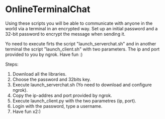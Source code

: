 # OnlineTerminalChat
Using these scripts you will be able to communicate with anyone in the world via a terminal in an encrypted way. Set up an initial password and a 32-bit password to encrypt the message when sending it.

Yo need to execute firts the script "launch_serverchat.sh" and in another terminal the script "launch_client.sh" with two parameters. The ip and port provided to you by ngrok. Have fun :)

Steps:

1. Download all the libraries.
2. Choose the password and 32bits key.
3. Execute launch_serverchat.sh (Yo need to download and configure ngrok).
4. Copy the ip-addres and port provided by ngrok.
5. Execute launch_client.py with the two parametres (ip, port).
6. Login with the password, type a username.
7. Have fun x2:)
